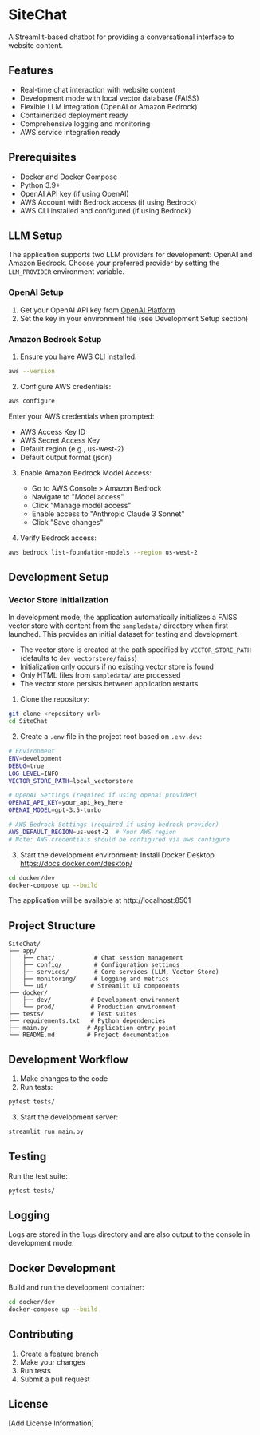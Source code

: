 # SiteChat

A Streamlit-based chatbot for providing a conversational interface to website content.

## Features

- Real-time chat interaction with website content
- Development mode with local vector database (FAISS)
- Flexible LLM integration (OpenAI or Amazon Bedrock)
- Containerized deployment ready
- Comprehensive logging and monitoring
- AWS service integration ready

## Prerequisites

- Docker and Docker Compose
- Python 3.9+
- OpenAI API key (if using OpenAI)
- AWS Account with Bedrock access (if using Bedrock)
- AWS CLI installed and configured (if using Bedrock)

## LLM Setup

The application supports two LLM providers for development: OpenAI and Amazon Bedrock. Choose your preferred provider by setting the `LLM_PROVIDER` environment variable.

### OpenAI Setup

1. Get your OpenAI API key from [OpenAI Platform](https://platform.openai.com/api-keys)
2. Set the key in your environment file (see Development Setup section)

### Amazon Bedrock Setup

1. Ensure you have AWS CLI installed:
```bash
aws --version
```

2. Configure AWS credentials:
```bash
aws configure
```
Enter your AWS credentials when prompted:
- AWS Access Key ID
- AWS Secret Access Key
- Default region (e.g., us-west-2)
- Default output format (json)

3. Enable Amazon Bedrock Model Access:
   - Go to AWS Console > Amazon Bedrock
   - Navigate to "Model access"
   - Click "Manage model access"
   - Enable access to "Anthropic Claude 3 Sonnet"
   - Click "Save changes"

4. Verify Bedrock access:
```bash
aws bedrock list-foundation-models --region us-west-2
```

## Development Setup

### Vector Store Initialization
In development mode, the application automatically initializes a FAISS vector store with content from the `sampledata/` directory when first launched. This provides an initial dataset for testing and development.

- The vector store is created at the path specified by `VECTOR_STORE_PATH` (defaults to `dev_vectorstore/faiss`)
- Initialization only occurs if no existing vector store is found
- Only HTML files from `sampledata/` are processed
- The vector store persists between application restarts

1. Clone the repository:
```bash
git clone <repository-url>
cd SiteChat
```

2. Create a `.env` file in the project root based on `.env.dev`:
```bash
# Environment
ENV=development
DEBUG=true
LOG_LEVEL=INFO
VECTOR_STORE_PATH=local_vectorstore

# OpenAI Settings (required if using openai provider)
OPENAI_API_KEY=your_api_key_here
OPENAI_MODEL=gpt-3.5-turbo

# AWS Bedrock Settings (required if using bedrock provider)
AWS_DEFAULT_REGION=us-west-2  # Your AWS region
# Note: AWS credentials should be configured via aws configure
```

3. Start the development environment:
Install Docker Desktop https://docs.docker.com/desktop/

```bash
cd docker/dev
docker-compose up --build
```

The application will be available at http://localhost:8501

## Project Structure

```
SiteChat/
├── app/
│   ├── chat/           # Chat session management
│   ├── config/         # Configuration settings
│   ├── services/       # Core services (LLM, Vector Store)
│   ├── monitoring/     # Logging and metrics
│   └── ui/            # Streamlit UI components
├── docker/
│   ├── dev/           # Development environment
│   └── prod/          # Production environment
├── tests/             # Test suites
├── requirements.txt   # Python dependencies
├── main.py           # Application entry point
└── README.md         # Project documentation
```

## Development Workflow

1. Make changes to the code
2. Run tests:
```bash
pytest tests/
```
3. Start the development server:
```bash
streamlit run main.py
```

## Testing

Run the test suite:
```bash
pytest tests/
```

## Logging

Logs are stored in the `logs` directory and are also output to the console in development mode.

## Docker Development

Build and run the development container:
```bash
cd docker/dev
docker-compose up --build
```

## Contributing

1. Create a feature branch
2. Make your changes
3. Run tests
4. Submit a pull request

## License

[Add License Information]
